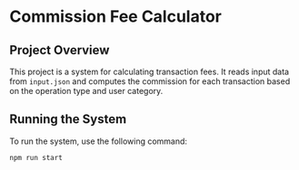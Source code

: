 # Commission Fee Calculator

## Project Overview

This project is a system for calculating transaction fees. It reads input data from `input.json` and computes the commission for each transaction based on the operation type and user category.

## Running the System

To run the system, use the following command:

```bash
npm run start
```
